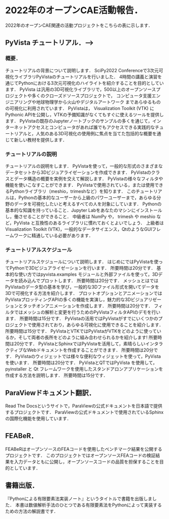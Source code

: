 # 2022年のオープンCAE活動報告．

2022年のオープンCAE関連の活動プロジェクトをこちらの表に示します．

## PyVista チュートリアル．-->

### 概要．
チュートリアルの背景について説明します．
SciPy2022 Conferenceで3次元可視化ライブラリPyVistaのチュートリアルを行いました．
4時間の講義と演習を通じてPythonにおける3次元可視化のハイライトを紹介することを目的としています．
PyVista は汎用の3D可視化ライブラリで，500以上のオープンソースプロジェクトや多くのクローズドソースプロジェクトで， コンピュータ支援エンジニアリングや地球物理学から火山やデジタルアートワーク まであらゆるものの可視化に利用されています．
PyVistaは， Visualization Toolkit (VTK) にPythonic APIを公開し，VTKの予備知識がなくてもすぐに使えるツールを提供します．
PyVistaの既存のJupyterノートブックのサンプルの多くを通じて，インターネットアクセスとコンピュータがあれば誰でもアクセスできる実践的なチュートリアルと，人気のある3D可視化の使用例に焦点を当てた包括的な概要を通じて新しい教材を提供します．

### チュートリアルの説明
チュートリアルの説明をします．
PyVistaを使って，一般的な形式のさまざまなデータセットから3Dビジュアライゼーションを作成できます．
PyVistaのクラスとデータ構造の概要を実例を交えて解説します．
PyVistaの様々なフィルタや機能を使いこなすことができます．
PyVistaで使用されている，または使用できるPythonライブラリ（meshio，trimeshなど）を知ります．
このチュートリアルは，Pythonの基本的なユーザーから上級のパワーユーザーまで，あらゆる分野のデータを可視化したいと考えるすべての人を対象にしています．
Pythonの基本的な知識を持っていること．Jupyter Labをあなたのマシンにインストールし，働させることができること．
中級者は NumPy や， trimesh や meshio など，PyVista と互換性のあるライブラリに慣れておくとよいでしょう．
上級者はVisualization Toolkit (VTK)，一般的なデータサイエンス，QtのようなGUIフレームワークに精通している必要があります．

### チュートリアルスケジュール
チュートリアルスケジュールについて説明します．
はじめにではPyVistaを使ってPythonで3Dビジュアライゼーションを行います．
所要時間は20分です．
基本的な使い方ではpyvista.examples モジュールと外部ファイルを使って，3Dデータを読み込んでプロットします．
所要時間は20分です．
メッシュとはではPyVistaのデータ型の基本を学び，一般的な3Dファイル形式を開いてデータを3Dで可視化する方法を紹介します．
プロットオプションとアニメーションではPyVistaプロッティングAPIの多くの機能を実演し，魅力的な3Dビジュアリゼーションとタッチオンアニメーションを作成します．
所要時間は20分です．
フィルタではメッシュの解析と変更を行うためのPyVistaフィルタAPIのデモを行います．
所要時間は15分です．
PyVistaの活用ではPyVistaがすでにいくつかのプロジェクトで使用されており，あらゆる可視化に使用できることを紹介します．
所要時間は15分です．
PyVistaとVTKではPyVistaがVTKをどのように使っているか，そして両者の長所をどのように組み合わせられるかを紹介します!
所要時間は20分です．
PyVistaとSphinxではPyVistaを活用して，素晴らしいインタラクティブなWebドキュメントを作成することができます．
所要時間は20分です．
PyVistaのウィジェットでは様々な便利なウィジェットを使って，PyVistaを使います．
所要時間は20分です．
PyVistaとQTではPyVista を使用して， pyinstaller と Qt フレームワークを使用したスタンドアロンアプリケーションを作成する方法を説明します．
所要時間は15分です．

## ParaViewドキュメント翻訳．

Read The Docsというサイトで，ParaViewの公式ドキュメントを日本語で提供するプロジェクトです．
ParaViewの公式ドキュメントで使用されているSphinxの国際化機能を使用しています．

## FEABeR．

FEABeRはオープンソースのFEAコードを使用したベンチマーク結果を公開するプロジェクトです．
このプロジェクトではオープンソースFEAコードの検証結果を入力データともに公開し，オープンソースコードの品質を担保することを目的としています．

## 書籍出版．

『Pythonによる有限要素法実装ノート』というタイトルで書籍を出版しました．
本書は数値解析手法のひとつである有限要素法をPythonによって実装するための方法の解説書です．

